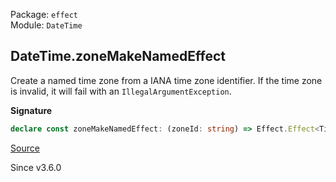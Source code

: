 Package: `effect`<br />
Module: `DateTime`<br />

## DateTime.zoneMakeNamedEffect

Create a named time zone from a IANA time zone identifier. If the time zone
is invalid, it will fail with an `IllegalArgumentException`.

**Signature**

```ts
declare const zoneMakeNamedEffect: (zoneId: string) => Effect.Effect<TimeZone.Named, IllegalArgumentException>
```

[Source](https://github.com/Effect-TS/effect/tree/main/packages/effect/src/DateTime.ts#L546)

Since v3.6.0